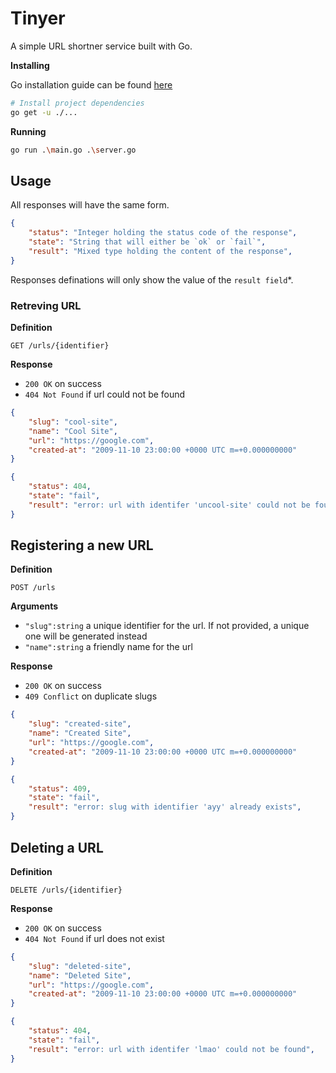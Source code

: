 # Tinyer

A simple URL shortner service built with Go.

**Installing**

Go installation guide can be found [here](https://golang.org/doc/install)

```sh
# Install project dependencies
go get -u ./...
```

**Running**

```sh
go run .\main.go .\server.go
```

## Usage

All responses will have the same form.

```json
{
    "status": "Integer holding the status code of the response",
    "state": "String that will either be `ok` or `fail`",
    "result": "Mixed type holding the content of the response",
}
```

Responses definations will only show the value of the `result field`*.

### Retreving URL

**Definition**

`GET /urls/{identifier}`

**Response**
- `200 OK` on success
- `404 Not Found` if url could not be found

```json
{
    "slug": "cool-site",
    "name": "Cool Site",
    "url": "https://google.com",
    "created-at": "2009-11-10 23:00:00 +0000 UTC m=+0.000000000"
}
```
```json
{
    "status": 404,
    "state": "fail",
    "result": "error: url with identifer 'uncool-site' could not be found",
}
```

## Registering a new URL

**Definition**

`POST /urls`

**Arguments**

- `"slug":string` a unique identifier for the url. If not provided, a unique one will be generated instead
- `"name":string` a friendly name for the url

**Response**
- `200 OK` on success
- `409 Conflict` on duplicate slugs

```json
{
    "slug": "created-site",
    "name": "Created Site",
    "url": "https://google.com",
    "created-at": "2009-11-10 23:00:00 +0000 UTC m=+0.000000000"
}
```

```json
{
    "status": 409,
    "state": "fail",
    "result": "error: slug with identifier 'ayy' already exists",
}
```


## Deleting a URL

**Definition**

`DELETE /urls/{identifier}`

**Response**

- `200 OK` on success
- `404 Not Found` if url does not exist

```json
{
    "slug": "deleted-site",
    "name": "Deleted Site",
    "url": "https://google.com",
    "created-at": "2009-11-10 23:00:00 +0000 UTC m=+0.000000000"
}
```

```json
{
    "status": 404,
    "state": "fail",
    "result": "error: url with identifer 'lmao' could not be found",
}

